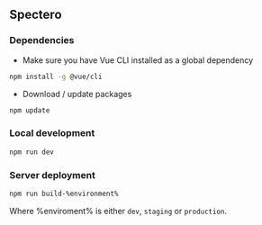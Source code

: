 ## Spectero

### Dependencies

* Make sure you have Vue CLI installed as a global dependency

```bash
npm install -g @vue/cli
```

* Download / update packages

```bash
npm update
```

### Local development

```bash
npm run dev
```

### Server deployment

```bash
npm run build-%environment%
```

Where %enviroment% is either `dev`, `staging` or `production`.